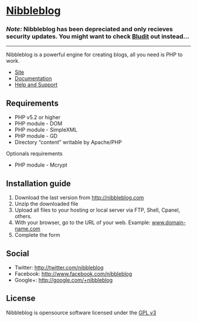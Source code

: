 [Nibbleblog](http://www.nibbleblog.com/)
================================================
### **_Note:_ Nibbleblog has been depreciated and only recieves security updates. You might want to check [Bludit](https://www.bludit.com/) out instead...**

------------

Nibbleblog is a powerful engine for creating blogs, all you need is PHP to work.

- [Site](http://www.nibbleblog.com/)
- [Documentation](http://docs.nibbleblog.com/)
- [Help and Support](http://forum.nibbleblog.com/)

Requirements
------------

* PHP v5.2 or higher
* PHP module - DOM
* PHP module - SimpleXML
* PHP module - GD
* Directory “content” writable by Apache/PHP

Optionals requirements

* PHP module - Mcrypt

Installation guide
------------------

1. Download the last version from http://nibbleblog.com
2. Unzip the downloaded file
3. Upload all files to your hosting or local server via FTP, Shell, Cpanel, others.
4. With your browser, go to the URL of your web. Example: www.domain-name.com
5. Complete the form

Social
------
* Twitter: http://twitter.com/nibbleblog
* Facebook: http://www.facebook.com/nibbleblog
* Google+: http://google.com/+nibbleblog

License
-------
Nibbleblog is opensource software licensed under the [GPL v3](http://www.gnu.org/licenses/gpl-3.0.txt)
